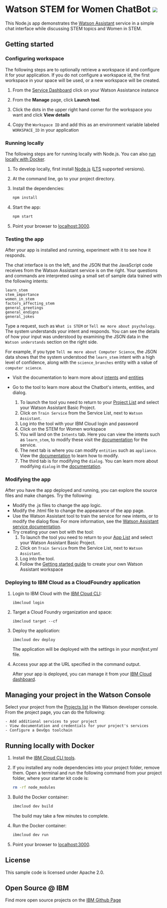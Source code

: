# Watson STEM for Women ChatBot [![](https://img.shields.io/badge/bluemix-powered-blue.svg)](https://bluemix.net)


This Node.js app demonstrates the [Watson Assistant](https://www.ibm.com/watson/services/conversation/) service in a simple chat interface while discussing STEM topics and Women in STEM.

## Getting started

### Configuring workspace

The following steps are to optionally retrieve a workspace id and configure it for your application. If you do not configure a workspace id, the first workspace in your space will be used, or a new workspace will be created.

1. From the [Service Dashboard](https://console.bluemix.net/dashboard/apps) click on your Watson Assistance instance

1. From the **Manage** page, click **Launch tool**. 

1. Click the dots in the upper right hand corner for the workspace you want and click **View details**

1. Copy the `Workspace ID` and add this as an environment variable labeled `WORKSPACE_ID` in your application

### Running locally

The following steps are for running locally with Node.js. You can also [run locally with Docker](#running-locally-with-docker).

1. To develop locally, first install [Node.js](https://nodejs.org) ([LTS](https://github.com/nodejs/Release) supported versions).

1. At the command line, go to your project directory.

1. Install the dependencies:

    ```sh
    npm install
    ```

1. Start the app:

    ```sh
    npm start
    ```

1. Point your browser to [localhost:3000](http://localhost:3000).

### Testing the app

After your app is installed and running, experiment with it to see how it responds.

The chat interface is on the left, and the JSON that the JavaScript code receives from the Watson Assistant service is on the right. Your questions and commands are interpreted using a small set of sample data trained with the following intents:

    learn_stem
    stem_importance
    women_in_stem
    factors_affecting_stem
    general_greetings
    general_endigns
    general_jokes

Type a request, such as `What is STEM` or `Tell me more about psychology`. The system understands your intent and responds. You can see the details of how your input was understood by examining the JSON data in the `Watson understands` section on the right side.

For example, if you type `Tell me more about Computer Science`, the JSON data shows that the system understood the `learn_stem` intent with a high level of confidence, along with the `science_branches` entity with a value of `computer science`.

* Visit the documentation to learn more about [intents](https://console.bluemix.net/docs/services/conversation/intents.html#defining-intents) and [entities](https://console.bluemix.net/docs/services/conversation/entities.html#defining-entities)

* Go to the tool to learn more about the Chatbot's intents, entities, and dialog.
  1. To launch the tool you need to return to your [Project List](https://console.bluemix.net/developer/watson/projects) and select your Watson Assistant Basic Project.
  2. Click on `Train Service` from the Service List, next to `Watson Assistant`.
  3. Log into the tool with your IBM Cloud login and password
  4. Click on the STEM for Women workspace
  5. You will land on the `Intents` tab. Here you can view the intents such as `learn_stem`, to modify these visit the [documentation](https://console.bluemix.net/docs/services/conversation/intents.html#editing-intents) for the service.
  6. The next tab is where you can modify `entities` such as `appliance`. View the [documentation](https://console.bluemix.net/docs/services/conversation/entities.html#editing-entities) to learn how to modify.
  7. The third tab is for modifying the `dialog`. You can learn more about modifying `dialog` in the [documentation](https://console.bluemix.net/docs/services/conversation/dialog-build.html#dialog-build).

### Modifying the app

After you have the app deployed and running, you can explore the source files and make changes. Try the following:

* Modify the .js files to change the app logic.
* Modify the .html file to change the appearance of the app page.
* Use the Watson Assistant tool to train the service for new intents, or to modify the dialog flow. For more information, see the [Watson Assistant service documentation](https://console.bluemix.net/docs/services/conversation/intents.html#defining-intents).
* Try creating your own bot with the tool:
  1. To launch the tool you need to return to your [App List](https://console.bluemix.net/developer/watson/apps) and select your Watson Assistant Basic Project.
  2. Click on `Train Service` from the Service List, next to `Watson Assistant`.
  3. Log into the tool.
  4. Follow the [Getting started guide](https://console.bluemix.net/docs/services/conversation/getting-started.html#create-workspace) to create your own Watson Assistant workspace

### Deploying to IBM Cloud as a CloudFoundry application

1. Login to IBM Cloud with the [IBM Cloud CLI](https://console.bluemix.net/docs/cli/index.html#overview):

    ```
    ibmcloud login
    ```

1. Target a Cloud Foundry organization and space:

    ```
    ibmcloud target --cf
    ```

1. Deploy the application:

    ```
    ibmcloud dev deploy
    ```
    The application will be deployed with the settings in your *manifest.yml* file.

1. Access your app at the URL specified in the command output.

    After your app is deployed, you can manage it from your [IBM Cloud dashboard](https://console.bluemix.net/dashboard/apps).
    
## Managing your project in the Watson Console

Select your project from the [Projects list](https://console.bluemix.net/developer/watson/projects) in the Watson developer console. From the project page, you can do the following:

    - Add additional services to your project
    - View documentation and credentials for your project's services
    - Configure a DevOps toolchain

## Running locally with Docker

1. Install the [IBM Cloud CLI tools](https://console.bluemix.net/docs/cli/index.html#overview).

1. If you installed any node dependencies into your project folder, remove them. Open a terminal and run the following command from your project folder, where your starter kit code is:

    ```sh
    rm -rf node_modules
    ```
    
1. Build the Docker container:

    ```sh
    ibmcloud dev build
    ```
    
    The build may take a few minutes to complete.
    
1. Run the Docker container:

    ```sh
    ibmcloud dev run
    ```
    
1. Point your browser to [localhost:3000](http://localhost:3000).

## License

  This sample code is licensed under Apache 2.0.

## Open Source @ IBM

  Find more open source projects on the [IBM Github Page](http://ibm.github.io/)
